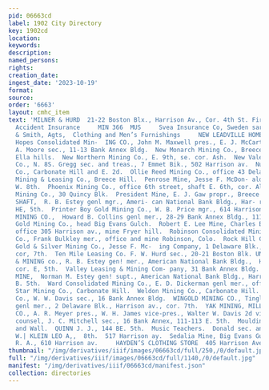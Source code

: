 ```yaml
---
pid: 06663cd
label: 1902 City Directory
key: 1902cd
location: 
keywords: 
description: 
named_persons: 
rights: 
creation_date: 
ingest_date: '2023-10-19'
format: 
source: 
order: '6663'
layout: cmhc_item
text: 'MILNER & HURD  21-22 Boston Blx., Harrison Av., Cor. 4th St. Fire, Life and
  Accident Insurance     MIN 366  MUS     Svea Insurance Co, Sweden saris w. Powell
  & Smith, Agts,  Clothing and Men’s Furnishings     NEW LEADVILLE HOME MIN-/| Small
  Hopes Consolidated Min-  ING CO., John M. Maxwell pres., E. J. McCarty treas., Warren
  A. Moore sec., 11-13 Bank Annex Bldg.  New Monarch Mining Co., Breece and Little
  Ella hills.  New Northern Mining Co., E. 9th, se. cor. Ash.  New Valentine Mining
  Co., N. 8S. Gregg sec. and treas., 7 Emmet Bik., 502 Harrison av.  Nubian Mining
  Co., Carbonate Hill and E. 2d.  Ollie Reed Mining Co., office 43 Delaware Blk.  Penn
  Mining & Leasing Co., Breece Hill.  Penrose Mine, Jesse F. McDon- ald owner, 129
  W. 8th.  Phoenix Mining Co., office 6th street, shaft E. 6th, cor. Alder.  Pilot
  Mining Co., 30 Quincy Blk.  President Mine, E. J. Gaw propr., Breece Hill.  PRICE
  SHAFT,  R. B. Estey genl mgr., Ameri- can National Bank Bldg., Har- rison av., cor
  HE, 5th.  Printer Boy Gold Mining Co., W. B. Price mgr., 614 Harrison av.  RENO
  MINING CO.,  Howard B. Collins genl mer., 28-29 Bank Annex Bldg., 111- 113 E. 5th.  Resurrection
  Gold Mining Co., head Big Evans Gulch.  Robert E. Lee Mine, Charles Boettcher owner,
  office 305 Harrison av., mine Fryer hill.  Robinson Consolidated Mining & Smelting
  Co., Frank Bulkley mer., office and mine Robinson, Colo.  Rock Hill Consolidated
  Gold & Silver Mining Co., Jesse F. Mc-  ing Company, 1 Delaware Blk., Harrison av.,
  cor, 7th.  Ten Mile Leasing Co. F. W. Hurd sec., 20-21 Boston Blk. UNION LEASING
  & MINING co., R. B. Estey gen! mer., American National Bank Bldg.,  Harrison av.,
  cor. E, 5th.  Valley Leasing & Mining Com- pany, 31 Bank Annex Bldg.  VIRGINIUS
  MINE,  Norman M. Estey gen! supt., American National Bank Bldg., Harrison av., cor.
  B. 5th.  Ward Consolidated Mining Co., E. D. Dickerman genl mer., office Morning
  Star Mining Co., Carbonate Hill.  Weldon Mining Co., Carbonate Hill.  Westport Mining
  Co., W. W. Davis sec., 16 Bank Annex Bldg.  WINGOLD MINING CO., Tingley S. Wood
  genl mer., 2 Delaware Blk., Harrison av., cor. 7th.  YAK MINING, MILLING & TUNNEL
  CO., A. R. Meyer pres., W. H. James vice-pres., Walter W. Davis 2d vice-pres. and
  counsel, J. C. Mitchell sec., 16 Bank Annex, 111-113 E. 5th.  Mouldings—Picture
  and Wall.  QUINN J. J., 144 BE. 5th.  Music Teachers.  Donald sec. and treas., 129
  W.| KLEIN LEO A,,  8th.  517 Harrison ay.  Sedalia Mine, Big Evans Gulch. | Schiller
  R. A., 610 Harrison av.     HAYDEN’S CLOTHING STORE  405 Harrison Avenne '
thumbnail: "/img/derivatives/iiif/images/06663cd/full/250,/0/default.jpg"
full: "/img/derivatives/iiif/images/06663cd/full/1140,/0/default.jpg"
manifest: "/img/derivatives/iiif/06663cd/manifest.json"
collection: directories
---
```

